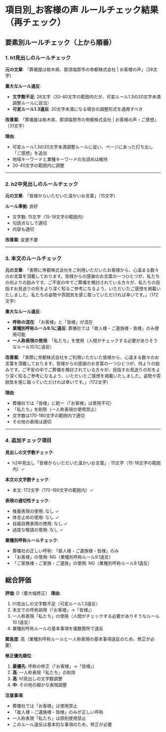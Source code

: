 # 項目別_お客様の声 ルールチェック結果（再チェック）

## 要素別ルールチェック（上から順番）

### 1. h1見出しのルールチェック

**元の文章**: 「葬儀屋は栃木県、那須塩原市の帝都株式会社 | お客様の声」（28文字）

**重大なルール違反**:
- **文字数不足**: 28文字（20-40文字の範囲内だが、可変ルール1.3の20文字未満調整ルールに該当）
- **可変ルール1.3違反**: 20文字未満になる場合の調整形式を適用すべき

**改善案**: 「葬儀屋は栃木県、那須塩原市の帝都株式会社 | お客様の声・ご感想」（31文字）

**理由**: 
- 可変ルール1.3の20文字未満調整ルールに従い、ページにあった打ち出し「ご感想」を追加
- 地域キーワードと業種キーワードの左詰めは維持
- 20-40文字の範囲内に調整

---

### 2. h2中見出しのルールチェック

**元の文章**: 「皆様からいただいた温かいお言葉」（15文字）

**ルール準拠**: 良好
- 文字数: 15文字（15-18文字の範囲内）
- 句読点なしで適切
- 内容も適切

**改善案**: 変更不要

---

### 3. 本文のルールチェック

**元の文章**: 「実際に帝都株式会社をご利用いただいたお客様から、心温まる数々のお言葉を頂戴しております。皆様からの感謝のお言葉の一つひとつが、私たちの何よりの励みです。ご不安の中でご葬儀を検討されている方々が、私たちの目指すお見送りの形をより深く知るご参考になるよう、いただいたご感想を掲載いたしました。私たちの姿勢や雰囲気を感じ取っていただければ幸いです。」（172文字）

**重大なルール違反**:
- **呼称の混在**: 「お客様」と「皆様」が混在
- **業種別呼称ルール9.1に違反**: 葬儀社では「故人様・ご遺族様・皆様」のみ使用可能
- **一人称表現の使用**: 「私たち」を使用（人間がチェックする必要がありそうなルール10.1に違反）

**改善案**: 「実際に帝都株式会社をご利用いただいた皆様から、心温まる数々のお言葉を頂戴しております。皆様からの感謝のお言葉の一つひとつが、何よりの励みです。ご不安の中でご葬儀を検討されている方々が、目指すお見送りの形をより深く知るご参考になるよう、いただいたご感想を掲載いたしました。姿勢や雰囲気を感じ取っていただければ幸いです。」（172文字）

**理由**: 
- 葬儀社では「皆様」に統一（「お客様」は使用不可）
- 「私たち」を削除（一人称表現の使用禁止）
- 文字数は170-180文字の範囲内で適切
- その他の表現は適切

---

### 4. 追加チェック項目

**見出しの文字数チェック**:
- h2中見出し「皆様からいただいた温かいお言葉」: 15文字（15-18文字の範囲内）✓

**本文の文字数チェック**:
- 本文: 172文字（170-180文字の範囲内）✓

**表現の適切性チェック**:
- 推量表現の使用: なし ✓
- 体言止めの使用: なし ✓
- 自画自賛表現の使用: なし ✓
- 過度な敬語の使用: なし ✓

**業種別呼称ルールチェック**:
- 葬儀社の正しい呼称: 「故人様・ご遺族様・皆様」のみ
- 「お客様」の使用: NG（業種別呼称ルール9.1違反）
- 「ご家族様・ご家族・ご遺族」の使用: NG（業種別呼称ルール9.1違反）

## 総合評価

**評価**: D（要大幅修正）
**理由**: 
1. h1見出しの文字数不足（可変ルール1.3違反）
2. 本文での呼称誤用（「お客様」→「皆様」）
3. 一人称表現「私たち」の使用（人間がチェックする必要がありそうなルール10.1違反）
4. 業種別呼称ルールの基本事項を複数箇所で違反

**緊急度**: 高（業種別呼称ルールと一人称表現の基本事項違反のため、修正が必要）

**修正優先順位**:
1. **最優先**: 呼称の修正（「お客様」→「皆様」）
2. **高**: 一人称表現「私たち」の削除
3. **高**: h1見出しの文字数調整
4. **中**: その他の細かな表現調整

**注意事項**: 
- 葬儀社では「お客様」は使用禁止
- 「故人様・ご遺族様・皆様」のみが正しい呼称
- 一人称表現「私たち」は原則使用禁止
- このルール違反は基本的な事項のため、修正が必要

